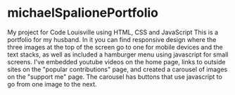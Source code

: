 # michaelSpalionePortfolio
My project for Code Louisville using HTML, CSS and JavaScript
This is a portfolio for my husband.
In it you can find responsive design where the three images at the top of the screen go to one for mobile devices and the text stacks, as well as included a hamburger menu using javascript for small screens. I've embedded youtube videos on the home page, links to outside sites on the "popular contributions" page, and created a carousel of images on the "support me" page. The carousel has buttons that use javascript to go from one image to the next. 
